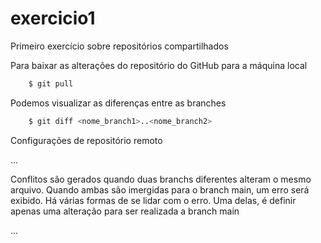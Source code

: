 # exercicio1
Primeiro exercício sobre repositórios compartilhados

Para baixar as alterações do repositório do GitHub para a máquina local
```bash
    $ git pull
```

Podemos visualizar as diferenças entre as branches
```bash
    $ git diff <nome_branch1>..<nome_branch2>
```
    
Configurações de repositório remoto

...

Conflitos são gerados quando duas branchs diferentes alteram o mesmo arquivo. Quando ambas são imergidas para o branch main, um erro será exibido. Há várias formas de se lidar com o erro. Uma delas, é definir apenas uma alteração para ser realizada a branch main

...